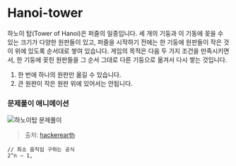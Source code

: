 # Hanoi-tower
하노이 탑(Tower of Hanoi)은 퍼즐의 일종입니다. 세 개의 기둥과 이 기동에 꽂을 수 있는 크기가 다양한 원판들이 있고, 퍼즐을 시작하기 전에는 한 기둥에 원판들이 작은 것이 위에 있도록 순서대로 쌓여 있습니다. 게임의 목적은 다음 두 가지 조건을 만족시키면서, 한 기둥에 꽂힌 원판들을 그 순서 그대로 다른 기둥으로 옮겨서 다시 쌓는 것입니다.
1. 한 번에 하나의 원판만 옮길 수 있습니다.
1. 큰 원판이 작은 원판 위에 있어서는 안됩니다.

### 문제풀이 애니메이션
![하노이탑 문제풀이](./Tower-of-hanoi.gif)
> 출처: [hackerearth](https://www.hackerearth.com/blog/developers/tower-hanoi-recursion-game-algorithm-explained/)

```
// 최소 움직임 구하는 공식
2^n − 1,
```